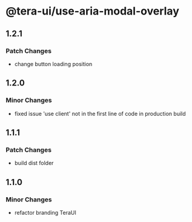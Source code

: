 # @tera-ui/use-aria-modal-overlay

## 1.2.1

### Patch Changes

- change button loading position

## 1.2.0

### Minor Changes

- fixed issue 'use client' not in the first line of code in production build

## 1.1.1

### Patch Changes

- build dist folder

## 1.1.0

### Minor Changes

- refactor branding TeraUI
